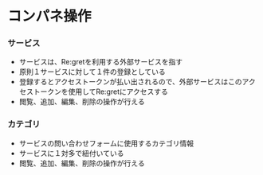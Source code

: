 # コンパネ操作

### サービス

- サービスは、Re:gretを利用する外部サービスを指す
- 原則１サービスに対して１件の登録としている
- 登録するとアクセストークンが払い出されるので、外部サービスはこのアクセストークンを使用してRe:gretにアクセスする
- 閲覧、追加、編集、削除の操作が行える

### カテゴリ

- サービスの問い合わせフォームに使用するカテゴリ情報
- サービスに１対多で紐付いている
- 閲覧、追加、編集、削除の操作が行える

